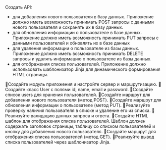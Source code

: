 Создать API:
- для добавления нового пользователя в базу данных. Приложение
должно иметь возможность принимать POST запросы с данными нового
пользователя и сохранять их в базу данных.
- для обновления информации о пользователе в базе данных.
Приложение должно иметь возможность принимать PUT запросы с данными
пользователей и обновлять их в базе данных
- для удаления информации о пользователе из базы данных.
Приложение должно иметь возможность принимать DELETE запросы и
удалять информацию о пользователе из базы данных.
- для отображения списка пользователей. Приложение
должно использовать шаблонизатор Jinja для динамического формирования HTML
страницы.

📌Создайте модуль приложения и настройте сервер и маршрутизацию.
📌Создайте класс User с полями id, name, email и password.
📌Создайте список users для хранения пользователей.
📌Создайте маршрут для добавления нового пользователя (метод POST).
📌Создайте маршрут для обновления информации о пользователе (метод PUT).
📌Реализуйте проверку наличия пользователя в списке и удаление его из списка.
📌Реализуйте валидацию данных запроса и ответа.
📌Создайте HTML шаблон для отображения списка пользователей. Шаблон должен
содержать заголовок страницы, таблицу со списком пользователей и кнопку для
добавления нового пользователя.
📌Создайте маршрут для отображения списка пользователей (метод GET).
📌Реализуйте вывод списка пользователей через шаблонизатор Jinja.